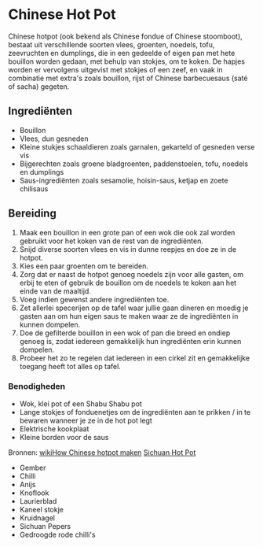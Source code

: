 # Chinese Hot Pot

Chinese hotpot (ook bekend als Chinese fondue of Chinese stoomboot), bestaat uit verschillende soorten vlees, groenten, noedels, tofu, zeevruchten en dumplings, die in een gedeelde of eigen pan met hete bouillon worden gedaan, met behulp van stokjes, om te koken. De hapjes worden er vervolgens uitgevist met stokjes of een zeef, en vaak in combinatie met extra's zoals bouillon, rijst of Chinese barbecuesaus (saté of sacha) gegeten.

## Ingrediënten

- Bouillon
- Vlees, dun gesneden
- Kleine stukjes schaaldieren zoals garnalen, gekarteld of gesneden verse vis
- Bijgerechten zoals groene bladgroenten, paddenstoelen, tofu, noedels en dumplings
- Saus-ingrediënten zoals sesamolie, hoisin-saus, ketjap en zoete chilisaus

## Bereiding

1. Maak een bouillon in een grote pan of een wok die ook zal worden gebruikt voor het koken van de rest van de ingrediënten.
2. Snijd diverse soorten vlees en vis in dunne reepjes en doe ze in de hotpot.
3. Kies een paar groenten om te bereiden.
4. Zorg dat er naast de hotpot genoeg noedels zijn voor alle gasten, om erbij te eten of gebruik de bouillon om de noedels te koken aan het einde van de maaltijd.
5. Voeg indien gewenst andere ingrediënten toe.
6. Zet allerlei specerijen op de tafel waar jullie gaan dineren en moedig je gasten aan om hun eigen saus te maken waar ze de ingrediënten in kunnen dompelen.
7. Doe de gefilterde bouillon in een wok of pan die breed en ondiep genoeg is, zodat iedereen gemakkelijk hun ingrediënten erin kunnen dompelen.
8. Probeer het zo te regelen dat iedereen in een cirkel zit en gemakkelijke toegang heeft tot alles op tafel.

### Benodigheden

- Wok, klei pot of een Shabu Shabu pot
- Lange stokjes of fonduenetjes om de ingrediënten aan te prikken / in te bewaren wanneer je ze in de hot pot legt
- Elektrische kookplaat
- Kleine borden voor de saus



Bronnen:
[wikiHow Chinese hotpot maken](https://nl.wikihow.com/Chinese-hotpot-maken)
[Sichuan Hot Pot](https://thewoksoflife.com/hot-pot/)
 - Gember
 - Chilli
 - Anijs
 - Knoflook
 - Laurierblad
 - Kaneel stokje
 - Kruidnagel
 - Sichuan Pepers
 - Gedroogde rode chilli's